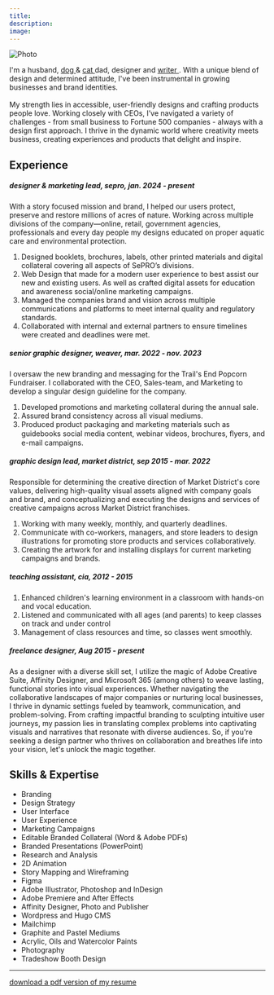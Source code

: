 ```yaml
---
title: 
description:
image: 
---
```

![Photo](/images/family.jpg)

I'm a husband, <a href= "/maple/"> dog </a> & <a href= "/sushi/"> cat </a> dad, designer and <a href= "https://calebmallen.com"> writer </a>. With a unique blend of design and determined attitude, I've been instrumental in growing businesses and brand identities.<br>
<br>
My strength lies in accessible, user-friendly designs and crafting products people love. Working closely with CEOs, I’ve navigated a variety of challenges - from small business to Fortune 500 companies - always with a design first approach.
I thrive in the dynamic world where creativity meets business, creating experiences and products that delight and inspire.

## Experience

##### designer & marketing lead, sepro, jan. 2024 - present
With a story focused mission and brand, I helped our users protect, preserve and restore millions of acres of nature. Working across multiple divisions of the company—online, retail, government agencies, professionals and every day people my designs educated on proper aquatic care and environmental protection. 
1. Designed booklets, brochures, labels, other printed materials and digital collateral covering all aspects of SePRO’s divisions.
2. Web Design that made for a modern user experience to best assist our new and existing users. As well as crafted digital assets for education and awareness social/online marketing campaigns.
3. Managed the companies brand and vision across multiple communications and platforms to meet internal quality and regulatory standards.
4. Collaborated with internal and external partners to ensure timelines were created and deadlines were met.
##### senior graphic designer, weaver, mar. 2022 - nov. 2023
I oversaw the new branding and messaging for the Trail's End Popcorn Fundraiser. I collaborated with the CEO, Sales-team, and Marketing to develop a singular design guideline for the company.
1. Developed promotions and marketing collateral during the annual sale.
2. Assured brand consistency across all visual mediums.
3. Produced product packaging and marketing materials such as guidebooks social media content, webinar videos, brochures, ﬂyers, and e-mail campaigns.
##### graphic design lead, market district, sep 2015 - mar. 2022
Responsible for determining the creative direction of Market District's core values, delivering high-quality visual assets aligned with company goals and brand, and conceptualizing and executing the designs and services of creative campaigns across Market District franchises.
1. Working with many weekly, monthly, and quarterly deadlines.
2. Communicate with co-workers, managers, and store leaders to design illustrations for promoting store products and services collaboratively.
3. Creating the artwork for and installing displays for current marketing campaigns and brands.
##### teaching assistant, cia, 2012 - 2015
1. Enhanced children's learning environment in a classroom with hands-on and vocal education.
2. Listened and communicated with all ages (and parents) to keep classes on track and under control
3. Management of class resources and time, so classes went smoothly.
##### freelance designer, Aug 2015 - present
As a designer with a diverse skill set, I utilize the magic of Adobe Creative Suite, Affinity Designer, and Microsoft 365 (among others) to weave lasting, functional stories into visual experiences. Whether navigating the collaborative landscapes of major companies or nurturing local businesses, I thrive in dynamic settings fueled by teamwork, communication, and problem-solving. From crafting impactful branding to sculpting intuitive user journeys, my passion lies in translating complex problems into captivating visuals and narratives that resonate with diverse audiences. So, if you're seeking a design partner who thrives on collaboration and breathes life into your vision, let's unlock the magic together.

## Skills & Expertise
* Branding
* Design Strategy
* User Interface
* User Experience
* Marketing Campaigns
* Editable Branded Collateral (Word & Adobe PDFs)
* Branded Presentations (PowerPoint)
* Research and Analysis
* 2D Animation
* Story Mapping and Wireframing
* Figma
* Adobe Illustrator, Photoshop and InDesign
* Adobe Premiere and After Effects
* Affinity Designer, Photo and Publisher
* Wordpress and Hugo CMS
* Mailchimp
* Graphite and Pastel Mediums
* Acrylic, Oils and Watercolor Paints
* Photography
* Tradeshow Booth Design

---

[download a pdf version of my resume](/files/cAllen-Resume.pdf)
